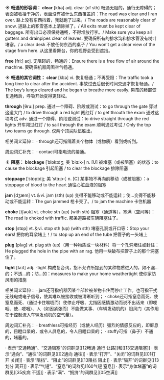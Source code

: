 ☀ <span class="category">**畅通的形容词：**</span>
<span class="vocabulary">**clear**</span> [klɪə] 
<span class="definition">adj. clear (of sth) 畅通无阻的，通行无障碍的；表面被收拾干净的，表面没有被什么东西覆盖的：</span>The road was clear and I ran over. 路上没有东西挡着，我就跑了过来。/ The roads are reasonably clear of snow. 道路上的积雪基本上清除掉了。/ All exits must be kept clear of baggage. 所有出口必须保持通畅，不得堆放行李。/ Make sure you keep all gutters and drainpipes clear of leaves. 要确保所有的排水沟和排水管没有树叶堵塞。/ a clear desk 不放任何东西的桌子 / You won’t get a clear view of the stage from here. 从这里看舞台，你的视野会受到遮挡。

<span class="vocabulary">**free**</span> [fri:] 
<span class="definition">adj. 无阻碍的，畅通的：</span>Ensure there is a free flow of air around the machine. 要确保机器周围空气畅通。

☀ <span class="category">**畅通的其它词性：**</span>
<span class="vocabulary">**clear**</span> [klɪə] 
<span class="definition">vi. 恢复畅通；不再受阻：</span>The traffic took a long time to clear after the accident. 事故过去后很长时间交通才恢复畅通。/ The boy’s lungs cleared and he began to breathe more easily. 男孩的肺部恢复通畅后，呼吸开始变得更轻松。

<span class="vocabulary">**through**</span> [θru:] 
<span class="definition">prep. 通过一个障碍、阶段或测试：</span>to go through the gate 穿过这道大门 / to drive through a red light 闯红灯 / to get throuth the exam 通过这项考试 <span class="definition">adv. 通过一个障碍、阶段或测试：</span>to drive straight through the red lights 开车闯过红灯 / to sail through the exam 顺利通过考试 / Only the top two teams go through. 仅两个顶尖队伍胜出。
           
相关词义延伸：
· through还可指隔着某个物体（或物质）看到或听到。

周边词汇补充：
· contact可指电流的接通。

☀ <span class="category">**阻塞：**</span>
<span class="vocabulary">**blockage**</span> [ˈblɒkɪdʒ; 美 ˈblɑ:k-]
<span class="definition">n. [U] 被堵塞（或被阻塞）的状态：</span>to cause the blockage 引起阻塞 / to clear the blockage 排除阻塞
           
<span class="vocabulary">**stoppage**</span> [ˈstɒpɪdʒ; 美 ˈstɑ:p-]
<span class="definition">n. [C] 某事物不再向前移动（或被阻塞）：</span>a stoppage of blood to the heart 通往心脏血液的阻塞

<span class="vocabulary">**jam**</span> [dӡæm] 
<span class="definition">vt.＆vi. jam (sth) (up) 变得不能移动或不能运转；使…变得不能移动或不能运转：</span>The gun jammed 枪卡壳了。/ to jam the machine 卡住机器

<span class="vocabulary">**choke**</span> [tʃəʊk] 
<span class="definition">vt. choke sth (up) (with sth) 阻塞（通道等），塞满（空间等）：</span>The road is choked with traffic. 那条道路被车辆阻塞住了。

<span class="vocabulary">**stop**</span> [stɒp] 
<span class="definition">vt.＆vi. stop sth (up) (with sth) 堵塞孔洞或开口等：</span>Stop your ears! 把你的耳朵堵上！/ to stop up an end of the tube 把管子的一头堵上

<span class="vocabulary">**plug**</span> [plʌɡ] 
<span class="definition">vt. plug sth (up)（用一种物质或一块材料）将一个孔洞堵住或封住：</span>He plugged the hole in the pipe with an rag. 他用一块破布把管子上的那个洞塞住了。

<span class="vocabulary">**tight**</span> [taɪt] 
<span class="definition">adj. -tight 构成复合词，指不允许所提到的某种物质进入的，如不漏…的；不透…的；防…的：</span>measures to make your home weathertight 使你家防风雨的措施

相关词义延伸：
· jam还可指机器因某个部位被某物卡住而停止工作。也可指干扰无线电或电子信号，使其难以被接收或被清晰听到；
· choke还可指窒息而死、使窒息而死、（通过卡住喉咙而）使停止呼吸、尤指因感情激动而说不出话来（即哽咽、使…哽咽）、人（如因紧张而）不能做某事、（车辆发动机的）阻风门（其作用在于控制流入车辆发动机的空气量）。

周边词汇补充：
· breathless可指经历（或使人经历）强烈的情感反应的，即屏息的，目瞪口呆的，或令人屏息的，令人目瞪口呆的；
· stuffy可指（鼻子）不通的，堵塞的。

· 表示“交通畅通”、“交通阻塞”的词群见[[12畅通 通行 让路]]和[[13交通阻塞]]
· 表示“通向”、“通往”的词群见[[02通向 通往]]
· 表示“打开”、“关闭”的词群见[[01打开 关闭]]
· 表示“阻挡”、“阻止”的词群见[[13阻挡 阻止]]
· 表示“隔开”的词群见[[13划分 离开]]
· 表示“气短”、“窒息”的词群见[[60气短 窒息]]
· 表示“身体堵塞”的词群见[[35疾病 不适]]
· 表示“满”、“拥挤”的词群见[[05空满]]
